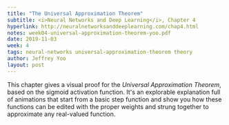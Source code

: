 ```yaml
---
title: "The Universal Approximation Theorem"
subtitle: <i>Neural Networks and Deep Learning</i>, Chapter 4
hyperlink: http://neuralnetworksanddeeplearning.com/chap4.html
notes: week04-universal-approximation-theorem-yoo.pdf
date: 2019-11-03
week: 4
tags: neural-networks universal-approximation-theorem theory
author: Jeffrey Yoo
layout: post
---
```

This chapter gives a visual proof for the *Universal Approximation Theorem*,
based on the sigmoid activation function. It's an explorable explanation full
of animations that start from a basic step function and show you how these
functions can be edited with the proper weights and strung together to
approximate any real-valued function.
